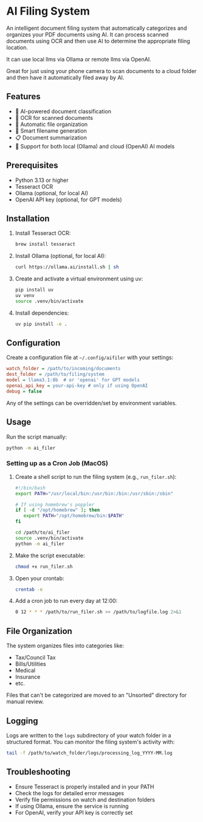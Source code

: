 # AI Filing System

An intelligent document filing system that automatically categorizes and organizes
your PDF documents using AI. It can process scanned documents using OCR and then
use AI to determine the appropriate filing location.

It can use local llms via Ollama or remote llms via OpenAI.

Great for just using your phone camera to scan documents to a cloud folder
and then have it automatically filed away by AI.

## Features

- 🤖 AI-powered document classification
- 📄 OCR for scanned documents
- 📁 Automatic file organization
- 📝 Smart filename generation
- 📋 Document summarization
- 🔄 Support for both local (Ollama) and cloud (OpenAI) AI models

## Prerequisites

- Python 3.13 or higher
- Tesseract OCR
- Ollama (optional, for local AI)
- OpenAI API key (optional, for GPT models)

## Installation

1. Install Tesseract OCR:

   ```bash
   brew install tesseract
   ```

2. Install Ollama (optional, for local AI):

   ```bash
   curl https://ollama.ai/install.sh | sh
   ```

3. Create and activate a virtual environment using uv:

   ```bash
   pip install uv
   uv venv
   source .venv/bin/activate
   ```

4. Install dependencies:

   ```bash
   uv pip install -e .
   ```

## Configuration

Create a configuration file at `~/.config/aifiler` with your settings:

   ```ini
   watch_folder = /path/to/incoming/documents
   dest_folder = /path/to/filing/system
   model = llama3.1:8b  # or 'openai' for GPT models
   openai_api_key = your-api-key # only if using OpenAI
   debug = false
   ```

Any of the settings can be overridden/set by environment variables.

## Usage

Run the script manually:

   ```bash
   python -m ai_filer
   ```

### Setting up as a Cron Job (MacOS)

1. Create a shell script to run the filing system (e.g., `run_filer.sh`):

   ```bash
   #!/bin/bash
   export PATH="/usr/local/bin:/usr/bin:/bin:/usr/sbin:/sbin"

   # If using homebrew's poppler
   if [ -d "/opt/homebrew" ]; then
      export PATH="/opt/homebrew/bin:$PATH"
   fi

   cd /path/to/ai_filer
   source .venv/bin/activate
   python -m ai_filer
   ```

2. Make the script executable:

   ```bash
   chmod +x run_filer.sh
   ```

3. Open your crontab:

   ```bash
   crontab -e
   ```

4. Add a cron job to run every day at 12:00:

   ```bash
   0 12 * * * /path/to/run_filer.sh >> /path/to/logfile.log 2>&1
   ```

## File Organization

The system organizes files into categories like:
- Tax/Council Tax
- Bills/Utilities
- Medical
- Insurance
- etc.

Files that can't be categorized are moved to an "Unsorted" directory for manual review.

## Logging

Logs are written to the `logs` subdirectory of your watch folder in a structured format. You can monitor the filing system's activity with:

```bash
tail -f /path/to/watch_folder/logs/processing_log_YYYY-MM.log
```

## Troubleshooting

- Ensure Tesseract is properly installed and in your PATH
- Check the logs for detailed error messages
- Verify file permissions on watch and destination folders
- If using Ollama, ensure the service is running
- For OpenAI, verify your API key is correctly set
